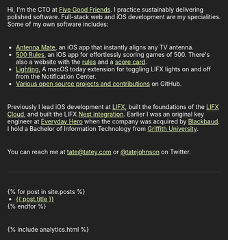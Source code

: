 ---
---
<!DOCTYPE html>
<html lang="en">
  <head>
    <meta charset="utf-8">
    <meta name=viewport content="width=device-width,initial-scale=1.0">
    <title>Tate Johnson</title>
    <link href="{{ site.baseurl }}/favicon.ico" rel="shortcut icon" type="image/ico">
    <style type="text/css">
      html {
        background: #222222;
        color: #ffffff;
        font-family: "Georgia", "Times New Roman", serif;
        font-size: 18px;
        line-height: 30px;
      }
      body {
        margin: 0 5%;
      }
      @media only screen and (min-width: 481px) {
        body {
          margin: 75px auto;
          width: 500px;
        }
      }
      h1 {
        background: url("{{ site.baseurl }}/lime.png") top left;
        width: 202px;
        height: 202px;
        margin: 0 auto 37px auto;
        display: block
      }
      h1:hover {
        background-position: bottom left;
      }
      h1 > span {
        display: none;
      }
      a {
        color: #ebffb4;
        text-decoration: underline;
      }
      a:hover,
      a:focus,
      a:active {
        color: #222222;
        background: #ebffb4;
        text-decoration: none;
      }
      p,
      ul,
      .hr{
        margin: 0;
        margin-bottom: 37px;
      }
      ul {
        padding: 0;
      }
      ul > li {
        margin-left: 20px;
      }
      .hr {
        background: transparent;
        border-bottom: 1px solid #444444;
        border-top: 1px solid #111111;
      }
    </style>
  </head>
  <body>
    <h1><span>Tate Johnson</span></h1>
    <p>Hi, I'm the CTO at <a href="https://www.fivegoodfriends.com.au">Five Good Friends</a>. I practice sustainably delivering polished software. Full-stack web and iOS development are my specialities. Some of my own software includes:
    <ul>
      <li><a href="https://antennamate.com">Antenna Mate</a>, an iOS app that instantly aligns any TV antenna.</li>
      <li><a href="https://itunes.apple.com/us/app/500-rules/id1246165857?ls=1&mt=8">500 Rules</a>, an iOS app for effortlessly scoring games of 500. There's also a website with the <a href="https://500rules.com">rules</a> and a <a href="https://500rules.com/score-card/">score card</a>.</li>
      <li><a href="https://github.com/tatey/Lighting">Lighting</a>, A macOS today extension for toggling LIFX lights on and off from the Notification Center.</li>
      <li><a href="https://github.com/tatey">Various open source projects and contributions</a> on GitHub.</li>
    </ul>
    <p>Previously I lead iOS development at <a href="https://lifx.com">LIFX</a>, built the foundations of the <a href="https://cloud.lifx.com">LIFX Cloud</a>, and built the LIFX <a href="https://www.lifx.com.au/products/nest">Nest integration</a>. Earlier I was an original key engineer at <a href="https://www.everydayhero.com">Everyday Hero</a> when the company was acquired by <a href="https://www.blackbaud.com">Blackbaud</a>. I hold a Bachelor of Information Technology from <a href="https://www.griffith.edu.au">Griffith University</a>.</p>
    <p>You can reach me at <a href="mailto:tate@tatey.com">tate@tatey.com</a> or <a href="http://twitter.com/tatejohnson/">@tatejohnson</a> on Twitter.</p>
    <div class="hr"></div>
    <ul>
      {% for post in site.posts %}
        <li>
          <a href="{{ post.url }}">{{ post.title }}</a>
        </li>
      {% endfor %}
    </ul>
    {% include analytics.html %}
  </body>
</html>
